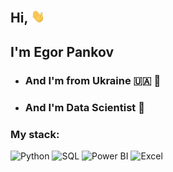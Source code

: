## Hi, <img src="gif/wave.gif" width=22>
## I'm Egor Pankov
- ### And I'm from Ukraine :ukraine: :pray:
- ### And I'm Data Scientist :metal:

### My stack:
![Python](https://img.shields.io/badge/-Python-000?&logo=Python) 
![SQL](https://img.shields.io/badge/-SQL-000?&logo=PostgreSQL) 
![Power BI](https://img.shields.io/badge/-Power%20BI-000?&logo=powerbi)
![Excel](https://img.shields.io/badge/-Excel-000?&logo=microsoft-excel&logoColor=green)



